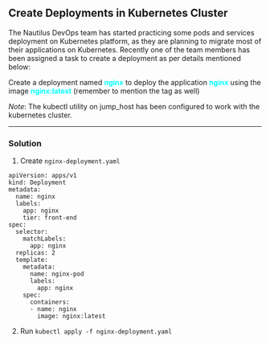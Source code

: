## Create Deployments in Kubernetes Cluster

The Nautilus DevOps team has started practicing some pods and services deployment on Kubernetes platform, as they are planning to migrate most of their applications on Kubernetes. Recently one of the team members has been assigned a task to create a deployment as per details mentioned below:


Create a deployment named <span style='color:cyan'>**nginx**</span> to deploy the application <span style='color:cyan'>**nginx**</span> using the image <span style='color:cyan'>**nginx:latest**</span> (remember to mention the tag as well)

_Note_: The kubectl utility on jump_host has been configured to work with the kubernetes cluster.

---------------------------------------------
### Solution
1. Create `nginx-deployment.yaml`
```
apiVersion: apps/v1
kind: Deployment
metadata:
  name: nginx
  labels:
    app: nginx
    tier: front-end
spec:
  selector:
    matchLabels:
      app: nginx
  replicas: 2
  template:
    metadata:
      name: nginx-pod
      labels:
        app: nginx
    spec:
      containers:
      - name: nginx
        image: nginx:latest
```

2. Run
`kubectl apply -f nginx-deployment.yaml`